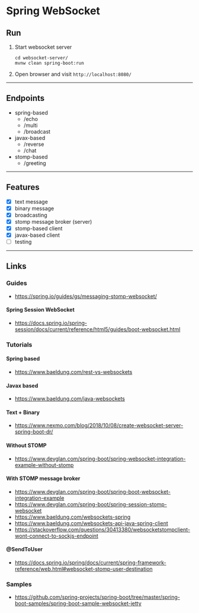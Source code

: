 
# Spring WebSocket

## Run

1. Start websocket server
	```shell
	cd websocket-server/
	mvnw clean spring-boot:run
	```

2. Open browser and visit `http://localhost:8080/`

---

## Endpoints

* spring-based
	* /echo
	* /multi
	* /broadcast
* javax-based
	* /reverse
	* /chat
* stomp-based
	* /greeting

---

## Features

- [x] text message
- [x] binary message
- [x] broadcasting
- [x] stomp message broker (server)
- [x] stomp-based client
- [x] javax-based client
- [ ] testing

---

## Links

### Guides
* https://spring.io/guides/gs/messaging-stomp-websocket/
#### Spring Session WebSocket
* https://docs.spring.io/spring-session/docs/current/reference/html5/guides/boot-websocket.html

### Tutorials
#### Spring based
* https://www.baeldung.com/rest-vs-websockets
#### Javax based
* https://www.baeldung.com/java-websockets
#### Text + Binary
* https://www.nexmo.com/blog/2018/10/08/create-websocket-server-spring-boot-dr/
#### Without STOMP
* https://www.devglan.com/spring-boot/spring-websocket-integration-example-without-stomp
#### With STOMP message broker
* https://www.devglan.com/spring-boot/spring-boot-websocket-integration-example
* https://www.devglan.com/spring-boot/spring-session-stomp-websocket
* https://www.baeldung.com/websockets-spring
* https://www.baeldung.com/websockets-api-java-spring-client
* https://stackoverflow.com/questions/30413380/websocketstompclient-wont-connect-to-sockjs-endpoint
#### @SendToUser
* https://docs.spring.io/spring/docs/current/spring-framework-reference/web.html#websocket-stomp-user-destination

### Samples
* https://github.com/spring-projects/spring-boot/tree/master/spring-boot-samples/spring-boot-sample-websocket-jetty
